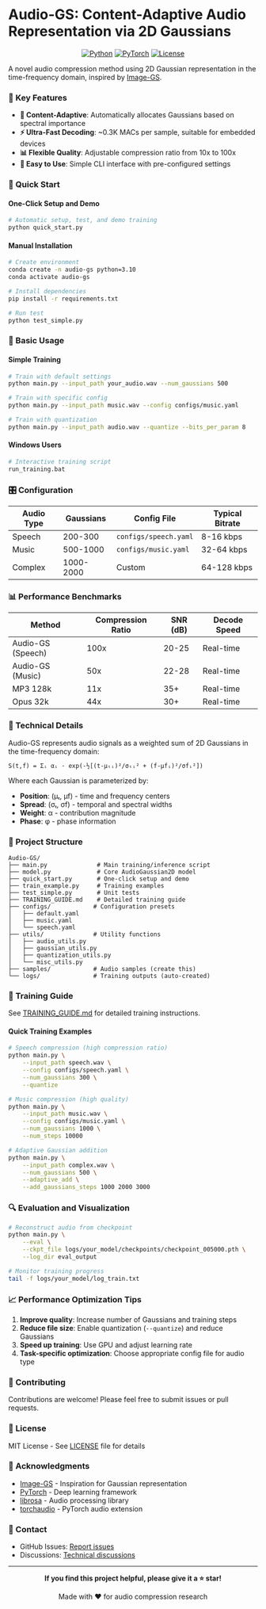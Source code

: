 # Audio-GS: Content-Adaptive Audio Representation via 2D Gaussians

<div align="center">

[![Python](https://img.shields.io/badge/Python-3.10%2B-blue)](https://www.python.org/)
[![PyTorch](https://img.shields.io/badge/PyTorch-2.0%2B-red)](https://pytorch.org/)
[![License](https://img.shields.io/badge/License-MIT-green)](LICENSE)

</div>

A novel audio compression method using 2D Gaussian representation in the time-frequency domain, inspired by [Image-GS](https://github.com/NYU-ICL/image-gs).

### 🌟 Key Features

- **🎯 Content-Adaptive**: Automatically allocates Gaussians based on spectral importance
- **⚡ Ultra-Fast Decoding**: ~0.3K MACs per sample, suitable for embedded devices
- **📊 Flexible Quality**: Adjustable compression ratio from 10x to 100x
- **🔧 Easy to Use**: Simple CLI interface with pre-configured settings

### 🚀 Quick Start

#### One-Click Setup and Demo
```bash
# Automatic setup, test, and demo training
python quick_start.py
```

#### Manual Installation
```bash
# Create environment
conda create -n audio-gs python=3.10
conda activate audio-gs

# Install dependencies
pip install -r requirements.txt

# Run test
python test_simple.py
```

### 📖 Basic Usage

#### Simple Training
```bash
# Train with default settings
python main.py --input_path your_audio.wav --num_gaussians 500

# Train with specific config
python main.py --input_path music.wav --config configs/music.yaml

# Train with quantization
python main.py --input_path audio.wav --quantize --bits_per_param 8
```

#### Windows Users
```bash
# Interactive training script
run_training.bat
```

### 🎛️ Configuration

| Audio Type | Gaussians | Config File | Typical Bitrate |
|------------|-----------|-------------|-----------------|
| Speech | 200-300 | `configs/speech.yaml` | 8-16 kbps |
| Music | 500-1000 | `configs/music.yaml` | 32-64 kbps |
| Complex | 1000-2000 | Custom | 64-128 kbps |

### 📊 Performance Benchmarks

| Method | Compression Ratio | SNR (dB) | Decode Speed |
|--------|-------------------|----------|--------------|
| Audio-GS (Speech) | 100x | 20-25 | Real-time |
| Audio-GS (Music) | 50x | 22-28 | Real-time |
| MP3 128k | 11x | 35+ | Real-time |
| Opus 32k | 44x | 30+ | Real-time |

### 🔬 Technical Details

Audio-GS represents audio signals as a weighted sum of 2D Gaussians in the time-frequency domain:

```
S(t,f) = Σᵢ αᵢ · exp(-½[(t-μₜᵢ)²/σₜᵢ² + (f-μfᵢ)²/σfᵢ²])
```

Where each Gaussian is parameterized by:
- **Position**: (μₜ, μf) - time and frequency centers
- **Spread**: (σₜ, σf) - temporal and spectral widths
- **Weight**: α - contribution magnitude
- **Phase**: φ - phase information

### 📁 Project Structure

```
Audio-GS/
├── main.py              # Main training/inference script
├── model.py             # Core AudioGaussian2D model
├── quick_start.py       # One-click setup and demo
├── train_example.py     # Training examples
├── test_simple.py       # Unit tests
├── TRAINING_GUIDE.md    # Detailed training guide
├── configs/            # Configuration presets
│   ├── default.yaml
│   ├── music.yaml
│   └── speech.yaml
├── utils/              # Utility functions
│   ├── audio_utils.py
│   ├── gaussian_utils.py
│   ├── quantization_utils.py
│   └── misc_utils.py
├── samples/            # Audio samples (create this)
└── logs/               # Training outputs (auto-created)
```

### 🎯 Training Guide

See [TRAINING_GUIDE.md](TRAINING_GUIDE.md) for detailed training instructions.

#### Quick Training Examples

```bash
# Speech compression (high compression ratio)
python main.py \
    --input_path speech.wav \
    --config configs/speech.yaml \
    --num_gaussians 300 \
    --quantize

# Music compression (high quality)
python main.py \
    --input_path music.wav \
    --config configs/music.yaml \
    --num_gaussians 1000 \
    --num_steps 10000

# Adaptive Gaussian addition
python main.py \
    --input_path complex.wav \
    --num_gaussians 500 \
    --adaptive_add \
    --add_gaussians_steps 1000 2000 3000
```

### 🔍 Evaluation and Visualization

```bash
# Reconstruct audio from checkpoint
python main.py \
    --eval \
    --ckpt_file logs/your_model/checkpoints/checkpoint_005000.pth \
    --log_dir eval_output

# Monitor training progress
tail -f logs/your_model/log_train.txt
```

### 📈 Performance Optimization Tips

1. **Improve quality**: Increase number of Gaussians and training steps
2. **Reduce file size**: Enable quantization (`--quantize`) and reduce Gaussians
3. **Speed up training**: Use GPU and adjust learning rate
4. **Task-specific optimization**: Choose appropriate config file for audio type

### 🤝 Contributing

Contributions are welcome! Please feel free to submit issues or pull requests.

### 📄 License

MIT License - See [LICENSE](LICENSE) file for details

### 🙏 Acknowledgments

- [Image-GS](https://github.com/NYU-ICL/image-gs) - Inspiration for Gaussian representation
- [PyTorch](https://pytorch.org/) - Deep learning framework
- [librosa](https://librosa.org/) - Audio processing library
- [torchaudio](https://pytorch.org/audio/) - PyTorch audio extension

### 📮 Contact

- GitHub Issues: [Report issues](https://github.com/yourusername/Audio-GS/issues)
- Discussions: [Technical discussions](https://github.com/yourusername/Audio-GS/discussions)

---

<div align="center">

**If you find this project helpful, please give it a ⭐ star!**

Made with ❤️ for audio compression research

</div>